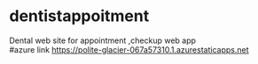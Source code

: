 # dentistappoitment
Dental web site for appointment ,checkup web app  
#azure link https://polite-glacier-067a57310.1.azurestaticapps.net
